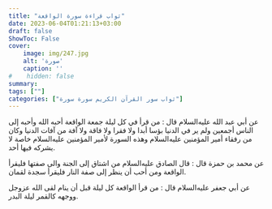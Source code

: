 ```yaml
---
title: "ثواب قراءة سورة الواقعة"
date: 2023-06-04T01:21:13+03:00
draft: false
ShowToc: False
cover:
    image: img/247.jpg
    alt: 'صورة'
    caption: ''
#    hidden: false
summary: 
tags: [""]
categories: ["ثواب سور القرآن الكريم سورة سورة"]
---
```

عن أبي عبد الله عليه‌السلام قال : من قرأ في كل ليلة جمعة
الواقعة أحبه الله وأحبه إلى الناس أجمعين ولم ير في الدنيا بؤسا أبدا
ولا فقرا ولا فاقة ولا آفة من آفات الدنيا وكان من رفقاء أمير المؤمنين عليه‌السلام
وهذه السورة لأمير المؤمنين عليه‌السلام خاصة لا يشركه فيها أحد.

عن محمد بن حمزة قال : قال
الصادق عليه‌السلام من اشتاق إلى الجنة والى صفتها فليقرأ الواقعة ومن أحب أن
ينظر إلى صفة النار فليقرأ سجدة لقمان.

عن أبي جعفر عليه‌السلام قال : من قرأ
الواقعة كل ليلة قبل أن ينام لقى الله عزوجل ووجهه كالقمر ليلة البدر.


